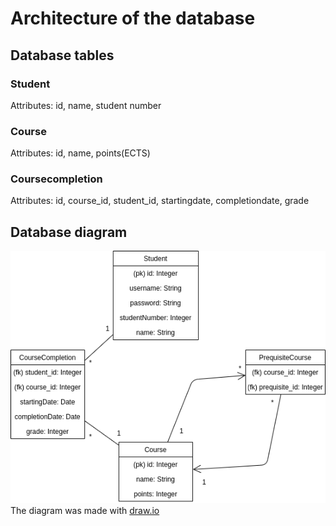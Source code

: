 # Architecture of the database

## Database tables

### Student
Attributes: id, name, student number

### Course
Attributes: id, name, points(ECTS)

### Coursecompletion
Attributes: id, course_id, student_id, startingdate, completiondate, grade

## Database diagram
![Database diagram](https://github.com/akirataguchi115/csgo/blob/master/documentation/csgo_tietokantakaavio.png)
The diagram was made with [draw.io](https://draw.io)
